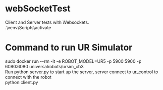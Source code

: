 # webSocketTest
Client and Server tests with Websockets. <br/>
.\venv\Scripts\activate <br/>
# Command to run UR Simulator
sudo docker run --rm -it -e ROBOT_MODEL=UR5 -p 5900:5900 -p 6080:6080 universalrobots/ursim_cb3 <br />
Run python server.py to start up the server, server connect to ur_control to connect with the robot </br>
python client.py <br />

